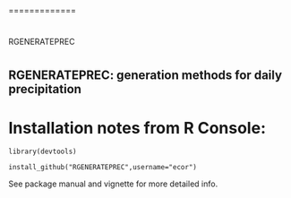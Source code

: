 =============
##
#
#
RGENERATEPREC

#
##  RGENERATEPREC:  generation methods for daily precipitation 
#
# Installation notes from R Console: 

```
library(devtools)

install_github("RGENERATEPREC",username="ecor")
```

See package manual and vignette for more detailed info.